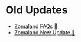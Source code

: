 # Old Updates

- [Zomaland FAQs 📑](https://docs.google.com/spreadsheets/d/15JTXD6ozJReX8z50vBdAQ1l3ODcEaPYNo0OjoOhmrQ0/edit?gid=0#gid=0)
- [Zomaland New Update 📑](https://docs.google.com/spreadsheets/d/1iivEOttsoLil-nYH5urKrve-lTZL4TllZjeX4FPFSAs/edit?gid=0#gid=0)
